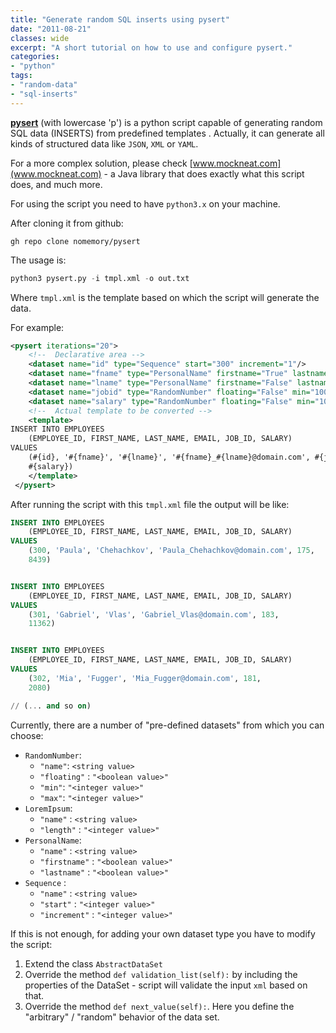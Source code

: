 ```yaml
---
title: "Generate random SQL inserts using pysert"
date: "2011-08-21"
classes: wide
excerpt: "A short tutorial on how to use and configure pysert."
categories: 
- "python"
tags:
- "random-data"
- "sql-inserts"
---
```


**[pysert](https://github.com/nomemory/pysert)** (with lowercase 'p') is a python script capable of generating random SQL data (INSERTS) from predefined templates . Actually, it can generate all kinds of structured data like `JSON`, `XML` or `YAML`.

For a more complex solution, please check [www.mockneat.com](www.mockneat.com) - a Java library that does exactly what this script does, and much more.

For using the script you need to have `python3.x` on your machine.

After cloning it from github:

```shell
gh repo clone nomemory/pysert
```

The usage is:


```python
python3 pysert.py -i tmpl.xml -o out.txt
```

Where `tmpl.xml` is the template based on which the script will generate the data.

For example:

```xml
<pysert iterations="20">
	<!--  Declarative area -->
	<dataset name="id" type="Sequence" start="300" increment="1"/>
	<dataset name="fname" type="PersonalName" firstname="True" lastname="False"/>
	<dataset name="lname" type="PersonalName" firstname="False" lastname="True"/>
	<dataset name="jobid" type="RandomNumber" floating="False" min="100" max="200"/>
	<dataset name="salary" type="RandomNumber" floating="False" min="1000" max="15000"/>
	<!--  Actual template to be converted -->
	<template>
INSERT INTO EMPLOYEES
	(EMPLOYEE_ID, FIRST_NAME, LAST_NAME, EMAIL, JOB_ID, SALARY)
VALUES
	(#{id}, '#{fname}', '#{lname}', '#{fname}_#{lname}@domain.com', #{jobid},
	#{salary})
	</template>
 </pysert>
```

After running the script with this `tmpl.xml` file the output will be like:

```sql
INSERT INTO EMPLOYEES
	(EMPLOYEE_ID, FIRST_NAME, LAST_NAME, EMAIL, JOB_ID, SALARY)
VALUES
	(300, 'Paula', 'Chehachkov', 'Paula_Chehachkov@domain.com', 175,
	8439)


INSERT INTO EMPLOYEES
	(EMPLOYEE_ID, FIRST_NAME, LAST_NAME, EMAIL, JOB_ID, SALARY)
VALUES
	(301, 'Gabriel', 'Vlas', 'Gabriel_Vlas@domain.com', 183,
	11362)


INSERT INTO EMPLOYEES
	(EMPLOYEE_ID, FIRST_NAME, LAST_NAME, EMAIL, JOB_ID, SALARY)
VALUES
	(302, 'Mia', 'Fugger', 'Mia_Fugger@domain.com', 181,
	2080)

// (... and so on)  
```

Currently, there are a number of "pre-defined datasets" from which you can choose:

* `RandomNumber`:
    - `"name"`: `<string value>`
    - `"floating"` : `"<boolean value>"`
    - `"min"`: `"<integer value>"`
    - `"max"`: `"<integer value>"`
* `LoremIpsum`:
    - `"name"` : `<string value>`
    - `"length"` : `"<integer value>"`
* `PersonalName`:
    - `"name"` : `<string value>`
    - `"firstname"` : `"<boolean value>"`
    - `"lastname"` : `"<boolean value>"`
* `Sequence` :
    - `"name"` : `<string value>`
    - `"start"` : `"<integer value>"`
    - `"increment"` : `"<integer value>"`
  
If this is not enough, for adding your own dataset type you have to modify the script:

1. Extend the class `AbstractDataSet`
2. Override the method `def validation_list(self):` by including the properties of the DataSet - script will validate the input `xml` based on that.
3. Override the method `def next_value(self):`. Here you define the "arbitrary" / "random" behavior of the data set.

